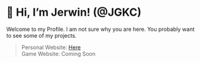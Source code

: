 # 👋 Hi, I’m Jerwin! (@JGKC)
Welcome to my Profile. I am not sure why you are here. You probably want to see some of my projects. 

> Personal Website: [Here](https://jerwingoh.com) <br>
> Game Website: Coming Soon
<!--
Personal Website: [Here](https://jerfun.jerwingoh.com)
-->

<!---
JGKC/JGKC is a ✨ special ✨ repository because its `README.md` (this file) appears on your GitHub profile.
You can click the Preview link to take a look at your changes.
--->
